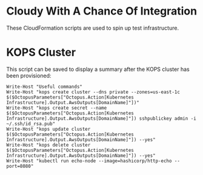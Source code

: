 # Cloudy With A Chance Of Integration

These CloudFormation scripts are used to spin up test infrastructure.

# KOPS Cluster

This script can be saved to display a summary after the KOPS cluster has been provisioned:

```
Write-Host "Useful commands"
Write-Host "kops create cluster --dns private --zones=us-east-1c  $($OctopusParameters["Octopus.Action[Kubernetes Infrastructure].Output.AwsOutputs[DomainName]"])"
Write-Host "kops create secret --name $($OctopusParameters["Octopus.Action[Kubernetes Infrastructure].Output.AwsOutputs[DomainName]"]) sshpublickey admin -i ~/.ssh/id_rsa.pub"
Write-Host "kops update cluster $($OctopusParameters["Octopus.Action[Kubernetes Infrastructure].Output.AwsOutputs[DomainName]"]) --yes"
Write-Host "kops delete cluster $($OctopusParameters["Octopus.Action[Kubernetes Infrastructure].Output.AwsOutputs[DomainName]"]) --yes"
Write-Host "kubectl run echo-node --image=hashicorp/http-echo --port=8080"
```